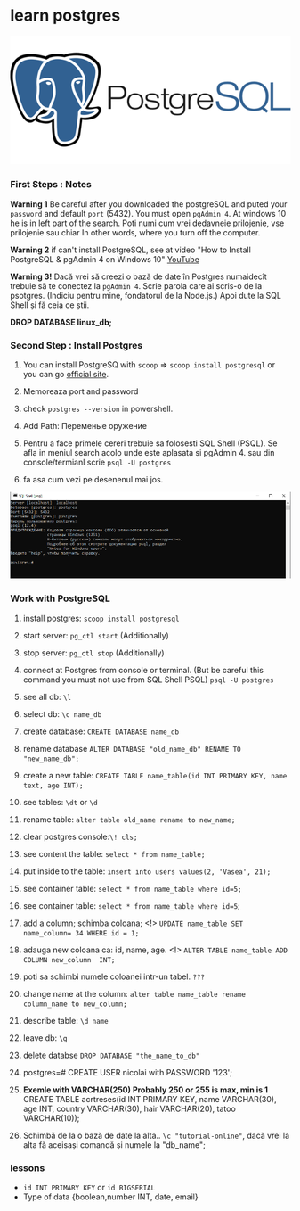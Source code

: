# learn postgres
![JavaScript](img/postgres.png)

### First Steps : Notes

**Warning 1** Be careful after you downloaded the postgreSQL and puted your `password` and default `port` (5432). You must open `pgAdmin 4`. At windows 10 he is in left part of the search. Poti numi cum vrei dedavneie prilojenie, vse prilojenie sau chiar In other words, where you turn off the computer.

**Warning 2** if can't install PostgreSQL, see at video "How to Install PostgreSQL & pgAdmin 4 on Windows 10" [YouTube](https://www.youtube.com/watch?v=e1MwsT5FJRQ&list=PLQqEY2kzSbZ5m0FyWH0BuOiCne05mwecW&index=6&ab_channel=ProgrammingKnowledge)

**Warning 3!** Dacă vrei să creezi o bază de date în Postgres numaidecît trebuie să te conectez la `pgAdmin 4`. Scrie parola care ai scris-o de la psotgres. (Indiciu pentru mine, fondatorul de la Node.js.) Apoi dute la SQL Shell și fă ceia ce știi.

**DROP DATABASE linux_db;**

### Second Step : Install Postgres

1. You can install PostgreSQ with `scoop` => `scoop install postgresql` or you can go [official site](https://www.postgresql.org/download/). 

2. Memoreaza port and password

3. check `postgres --version` in powershell.

4. Add Path: Переменые оружение

5. Pentru a face primele cereri trebuie sa folosesti SQL Shell (PSQL). Se afla in meniul search acolo unde este aplasata si pgAdmin 4. sau din console/termianl scrie `psql -U postgres` 

6. fa asa cum vezi pe desenenul mai jos.

![PSQL](img/SQL_Shell_PSQL.PNG) 

### Work with PostgreSQL

1. install postgres: `scoop install postgresql`
2. start server: `pg_ctl start`  (Additionally)
3. stop server: `pg_ctl stop` (Additionally)
4. connect at Postgres from console or terminal. (But be careful this command you must not use from SQL Shell PSQL) `psql -U postgres`
5. see all db: `\l`
6. select db: `\c name_db`
7. create database: `CREATE DATABASE name_db`
8. rename database `ALTER DATABASE "old_name_db" RENAME TO "new_name_db";`
9. create a new table: `CREATE TABLE name_table(id INT PRIMARY KEY, name text, age INT);`
10. see tables: `\dt` or `\d`
11. rename table: `alter table old_name rename to new_name;`
12. clear postgres console:`\! cls;`
13. see content the table: `select * from name_table;`
14. put inside to the table: `insert into users values(2, 'Vasea', 21);`
15. see container table: `select * from name_table where id=5;`
16. see container table: `select * from name_table where id=5`;
17. add a column; schimba coloana; <!>
`UPDATE name_table SET name_column= 34 WHERE id = 1;`

18. adauga new coloana ca: id, name, age. <!>
`ALTER TABLE name_table ADD COLUMN new_column  INT; `

19. poti sa schimbi numele coloanei intr-un tabel.
`???`

20. change name at the column:
`alter table name_table rename column_name to new_column;`

21. describe table: `\d name`

22. leave db: `\q`

23. delete databse `DROP DATABASE "the_name_to_db"`

24. postgres=# CREATE USER nicolai with PASSWORD '123';

25. **Exemle with VARCHAR(250) Probably 250 or 255 is max, min is 1** CREATE TABLE acrtreses(id INT PRIMARY KEY, name VARCHAR(30), age INT, country VARCHAR(30), hair VARCHAR(20), tatoo VARCHAR(10));

27. Schimbă de la o bază de date la alta.. `\c "tutorial-online"`, dacă vrei la alta fă aceisași comandă și numele la "db_name";

### lessons

* `id INT PRIMARY KEY` or `id BIGSERIAL`
* Type of data {boolean,number INT, date, email}
